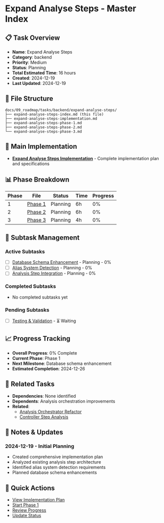 # Expand Analyse Steps - Master Index

## 📋 Task Overview
- **Name**: Expand Analyse Steps
- **Category**: backend
- **Priority**: Medium
- **Status**: Planning
- **Total Estimated Time**: 16 hours
- **Created**: 2024-12-19
- **Last Updated**: 2024-12-19

## 📁 File Structure
```
docs/09_roadmap/tasks/backend/expand-analyse-steps/
├── expand-analyse-steps-index.md (this file)
├── expand-analyse-steps-implementation.md
├── expand-analyse-steps-phase-1.md
├── expand-analyse-steps-phase-2.md
└── expand-analyse-steps-phase-3.md
```

## 🎯 Main Implementation
- **[Expand Analyse Steps Implementation](./expand-analyse-steps-implementation.md)** - Complete implementation plan and specifications

## 📊 Phase Breakdown
| Phase | File | Status | Time | Progress |
|-------|------|--------|------|----------|
| 1 | [Phase 1](./expand-analyse-steps-phase-1.md) | Planning | 6h | 0% |
| 2 | [Phase 2](./expand-analyse-steps-phase-2.md) | Planning | 6h | 0% |
| 3 | [Phase 3](./expand-analyse-steps-phase-3.md) | Planning | 4h | 0% |

## 🔄 Subtask Management
### Active Subtasks
- [ ] [Database Schema Enhancement](./expand-analyse-steps-phase-1.md) - Planning - 0%
- [ ] [Alias System Detection](./expand-analyse-steps-phase-2.md) - Planning - 0%
- [ ] [Analysis Step Integration](./expand-analyse-steps-phase-3.md) - Planning - 0%

### Completed Subtasks
- No completed subtasks yet

### Pending Subtasks
- [ ] [Testing & Validation](./expand-analyse-steps-phase-3.md) - ⏳ Waiting

## 📈 Progress Tracking
- **Overall Progress**: 0% Complete
- **Current Phase**: Phase 1
- **Next Milestone**: Database schema enhancement
- **Estimated Completion**: 2024-12-26

## 🔗 Related Tasks
- **Dependencies**: None identified
- **Dependents**: Analysis orchestration improvements
- **Related**: 
  - [Analysis Orchestrator Refactor](../analysis-orchestrator-refactor/)
  - [Controller Step Analysis](../controller-step-analysis/)

## 📝 Notes & Updates
### 2024-12-19 - Initial Planning
- Created comprehensive implementation plan
- Analyzed existing analysis step architecture
- Identified alias system detection requirements
- Planned database schema enhancements

## 🚀 Quick Actions
- [View Implementation Plan](./expand-analyse-steps-implementation.md)
- [Start Phase 1](./expand-analyse-steps-phase-1.md)
- [Review Progress](#progress-tracking)
- [Update Status](#notes--updates) 